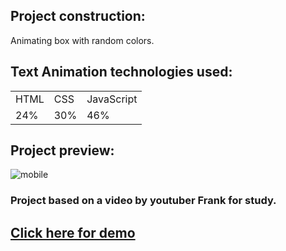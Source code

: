 ## Project construction:

Animating box with random colors.


## Text Animation technologies used:

<table>
<tr>
<td> HTML </td>
<td> CSS </td>
<td> JavaScript </td>
</tr>
<tr>
<td> 24% </td>
<td> 30% </td>
<td> 46% </td>
</tr>
<table>

## Project preview:
  
  ![mobile](https://user-images.githubusercontent.com/65191024/213829004-814e98ce-ed68-448c-9afc-63d7ecdb7086.gif)

### Project based on a video by youtuber Frank for study.

## <a href="https://thiagocod.github.io/MobileWeb/">Click here for demo<a>

